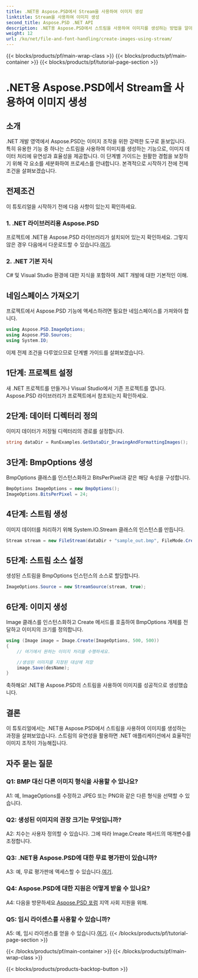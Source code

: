 ```yaml
---
title: .NET용 Aspose.PSD에서 Stream을 사용하여 이미지 생성
linktitle: Stream을 사용하여 이미지 생성
second_title: Aspose.PSD .NET API
description: .NET용 Aspose.PSD에서 스트림을 사용하여 이미지를 생성하는 방법을 알아보세요. 효율적인 이미지 조작을 위한 단계별 가이드를 따르세요.
weight: 12
url: /ko/net/file-and-font-handling/create-images-using-stream/
---
```


{{< blocks/products/pf/main-wrap-class >}}
{{< blocks/products/pf/main-container >}}
{{< blocks/products/pf/tutorial-page-section >}}

# .NET용 Aspose.PSD에서 Stream을 사용하여 이미지 생성

## 소개

.NET 개발 영역에서 Aspose.PSD는 이미지 조작을 위한 강력한 도구로 돋보입니다. 특히 유용한 기능 중 하나는 스트림을 사용하여 이미지를 생성하는 기능으로, 이미지 데이터 처리에 유연성과 효율성을 제공합니다. 이 단계별 가이드는 원활한 경험을 보장하기 위해 각 요소를 세분화하여 프로세스를 안내합니다. 본격적으로 시작하기 전에 전제 조건을 살펴보겠습니다.

## 전제조건

이 튜토리얼을 시작하기 전에 다음 사항이 있는지 확인하세요.

### 1. .NET 라이브러리용 Aspose.PSD
 프로젝트에 .NET용 Aspose.PSD 라이브러리가 설치되어 있는지 확인하세요. 그렇지 않은 경우 다음에서 다운로드할 수 있습니다.[여기](https://releases.aspose.com/psd/net/).

### 2. .NET 기본 지식
C# 및 Visual Studio 환경에 대한 지식을 포함하여 .NET 개발에 대한 기본적인 이해.

## 네임스페이스 가져오기

프로젝트에서 Aspose.PSD 기능에 액세스하려면 필요한 네임스페이스를 가져와야 합니다.

```csharp
using Aspose.PSD.ImageOptions;
using Aspose.PSD.Sources;
using System.IO;
```

이제 전제 조건을 다루었으므로 단계별 가이드를 살펴보겠습니다.

## 1단계: 프로젝트 설정

새 .NET 프로젝트를 만들거나 Visual Studio에서 기존 프로젝트를 엽니다. Aspose.PSD 라이브러리가 프로젝트에서 참조되는지 확인하세요.

## 2단계: 데이터 디렉터리 정의

이미지 데이터가 저장될 디렉터리의 경로를 설정합니다.

```csharp
string dataDir = RunExamples.GetDataDir_DrawingAndFormattingImages();
```

## 3단계: BmpOptions 생성

BmpOptions 클래스를 인스턴스화하고 BitsPerPixel과 같은 해당 속성을 구성합니다.

```csharp
BmpOptions ImageOptions = new BmpOptions();
ImageOptions.BitsPerPixel = 24;
```

## 4단계: 스트림 생성

이미지 데이터를 처리하기 위해 System.IO.Stream 클래스의 인스턴스를 만듭니다.

```csharp
Stream stream = new FileStream(dataDir + "sample_out.bmp", FileMode.Create);
```

## 5단계: 스트림 소스 설정

생성된 스트림을 BmpOptions 인스턴스의 소스로 할당합니다.

```csharp
ImageOptions.Source = new StreamSource(stream, true);
```

## 6단계: 이미지 생성

Image 클래스를 인스턴스화하고 Create 메서드를 호출하여 BmpOptions 개체를 전달하고 이미지의 크기를 정의합니다.

```csharp
using (Image image = Image.Create(ImageOptions, 500, 500))
{
    // 여기에서 원하는 이미지 처리를 수행하세요.

    //생성된 이미지를 지정된 대상에 저장
    image.Save(desName);
}
```

축하해요! .NET용 Aspose.PSD의 스트림을 사용하여 이미지를 성공적으로 생성했습니다.

## 결론

이 튜토리얼에서는 .NET용 Aspose.PSD에서 스트림을 사용하여 이미지를 생성하는 과정을 살펴보았습니다. 스트림의 유연성을 활용하면 .NET 애플리케이션에서 효율적인 이미지 조작이 가능해집니다.

## 자주 묻는 질문

### Q1: BMP 대신 다른 이미지 형식을 사용할 수 있나요?

A1: 예, ImageOptions를 수정하고 JPEG 또는 PNG와 같은 다른 형식을 선택할 수 있습니다.

### Q2: 생성된 이미지의 권장 크기는 무엇입니까?

A2: 치수는 사용자 정의할 수 있습니다. 그에 따라 Image.Create 메서드의 매개변수를 조정합니다.

### Q3: .NET용 Aspose.PSD에 대한 무료 평가판이 있습니까?

 A3: 예, 무료 평가판에 액세스할 수 있습니다.[여기](https://releases.aspose.com/).

### Q4: Aspose.PSD에 대한 지원은 어떻게 받을 수 있나요?

 A4: 다음을 방문하세요.[Aspose.PSD 포럼](https://forum.aspose.com/c/psd/34) 지역 사회 지원을 위해.

### Q5: 임시 라이센스를 사용할 수 있습니까?

 A5: 예, 임시 라이센스를 얻을 수 있습니다.[여기](https://purchase.aspose.com/temporary-license/).
{{< /blocks/products/pf/tutorial-page-section >}}

{{< /blocks/products/pf/main-container >}}
{{< /blocks/products/pf/main-wrap-class >}}

{{< blocks/products/products-backtop-button >}}
